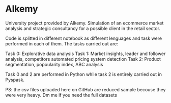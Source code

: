 # Alkemy
University project provided by Alkemy. Simulation of an ecommerce market analysis and strategic consultancy for a possible client in the retail sector.

Code is splitted in different notebook as different lenguages and task were performed in each of them. The tasks carried out are:

Task 0: Explorative data analysis
Task 1: Market insights, leader and follower analysis, competitors automated pricing system detection
Task 2: Product segmentation, popoularity index, ABC analysis

Task 0 and 2 are performed in Python while task 2 is entirely carried out in Pyspask.

PS: the csv files uploaded here on GitHub are reduced sample becouse they were very heavy. Dm me if you need the full datasets
